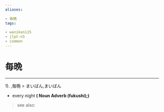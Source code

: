 ```yaml
---
aliases:
    
- 毎晩
tags:
    
- wanikani15
- jlpt-n5
- common
---
```


# 毎晩
---
1).
,毎晩 > まいばん,まいばん

- every night
**( Noun Adverb (fukushi);)**
> see also: 
            